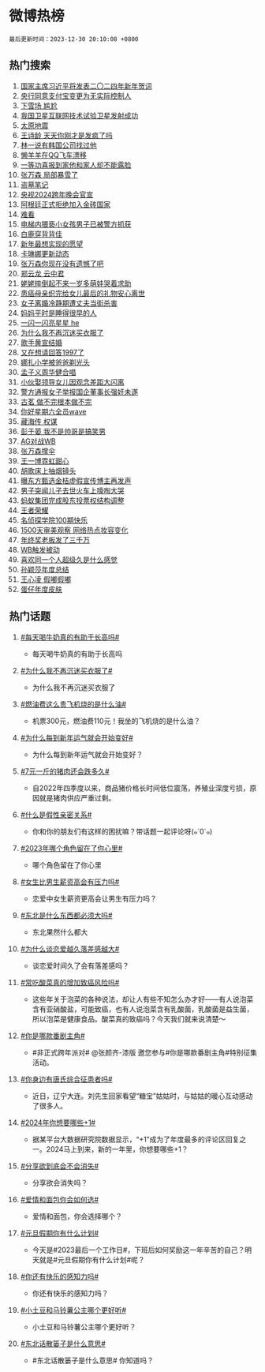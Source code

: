 # 微博热榜

`最后更新时间：2023-12-30 20:10:08 +0800`

## 热门搜索

1. [国家主席习近平将发表二〇二四年新年贺词](https://m.weibo.cn/search?containerid=100103type%3D1%26t%3D10%26q%3D%23%E5%9B%BD%E5%AE%B6%E4%B8%BB%E5%B8%AD%E4%B9%A0%E8%BF%91%E5%B9%B3%E5%B0%86%E5%8F%91%E8%A1%A8%E4%BA%8C%E3%80%87%E4%BA%8C%E5%9B%9B%E5%B9%B4%E6%96%B0%E5%B9%B4%E8%B4%BA%E8%AF%8D%23&stream_entry_id=51&isnewpage=1&extparam=seat%3D1%26stream_entry_id%3D51%26pos%3D0%26filter_type%3Drealtimehot%26dgr%3D0%26c_type%3D51%26q%3D%2523%25E5%259B%25BD%25E5%25AE%25B6%25E4%25B8%25BB%25E5%25B8%25AD%25E4%25B9%25A0%25E8%25BF%2591%25E5%25B9%25B3%25E5%25B0%2586%25E5%258F%2591%25E8%25A1%25A8%25E4%25BA%258C%25E3%2580%2587%25E4%25BA%258C%25E5%259B%259B%25E5%25B9%25B4%25E6%2596%25B0%25E5%25B9%25B4%25E8%25B4%25BA%25E8%25AF%258D%2523%26cate%3D10103%26display_time%3D1703938207%26pre_seqid%3D170393820738001331165)
1. [央行同意支付宝变更为无实际控制人](https://m.weibo.cn/search?containerid=100103type%3D1%26t%3D10%26q%3D%23%E5%A4%AE%E8%A1%8C%E5%90%8C%E6%84%8F%E6%94%AF%E4%BB%98%E5%AE%9D%E5%8F%98%E6%9B%B4%E4%B8%BA%E6%97%A0%E5%AE%9E%E9%99%85%E6%8E%A7%E5%88%B6%E4%BA%BA%23&stream_entry_id=31&isnewpage=1&extparam=seat%3D1%26lcate%3D5001%26filter_type%3Drealtimehot%26c_type%3D31%26q%3D%2523%25E5%25A4%25AE%25E8%25A1%258C%25E5%2590%258C%25E6%2584%258F%25E6%2594%25AF%25E4%25BB%2598%25E5%25AE%259D%25E5%258F%2598%25E6%259B%25B4%25E4%25B8%25BA%25E6%2597%25A0%25E5%25AE%259E%25E9%2599%2585%25E6%258E%25A7%25E5%2588%25B6%25E4%25BA%25BA%2523%26cate%3D5001%26stream_entry_id%3D31%26pos%3D0%26band_rank%3D1%26realpos%3D1%26flag%3D1%26dgr%3D0%26display_time%3D1703938207%26pre_seqid%3D170393820738001331165)
1. [下雪场 尴尬](https://m.weibo.cn/search?containerid=100103type%3D1%26t%3D10%26q%3D%E4%B8%8B%E9%9B%AA%E5%9C%BA+%E5%B0%B4%E5%B0%AC&stream_entry_id=31&isnewpage=1&extparam=seat%3D1%26lcate%3D5001%26filter_type%3Drealtimehot%26c_type%3D31%26q%3D%25E4%25B8%258B%25E9%259B%25AA%25E5%259C%25BA%2520%25E5%25B0%25B4%25E5%25B0%25AC%26cate%3D5001%26stream_entry_id%3D31%26pos%3D1%26band_rank%3D2%26realpos%3D2%26flag%3D2%26dgr%3D0%26display_time%3D1703938207%26pre_seqid%3D170393820738001331165)
1. [我国卫星互联网技术试验卫星发射成功](https://m.weibo.cn/search?containerid=100103type%3D1%26t%3D10%26q%3D%23%E6%88%91%E5%9B%BD%E5%8D%AB%E6%98%9F%E4%BA%92%E8%81%94%E7%BD%91%E6%8A%80%E6%9C%AF%E8%AF%95%E9%AA%8C%E5%8D%AB%E6%98%9F%E5%8F%91%E5%B0%84%E6%88%90%E5%8A%9F%23&stream_entry_id=31&isnewpage=1&extparam=seat%3D1%26lcate%3D5001%26filter_type%3Drealtimehot%26c_type%3D31%26q%3D%2523%25E6%2588%2591%25E5%259B%25BD%25E5%258D%25AB%25E6%2598%259F%25E4%25BA%2592%25E8%2581%2594%25E7%25BD%2591%25E6%258A%2580%25E6%259C%25AF%25E8%25AF%2595%25E9%25AA%258C%25E5%258D%25AB%25E6%2598%259F%25E5%258F%2591%25E5%25B0%2584%25E6%2588%2590%25E5%258A%259F%2523%26cate%3D5001%26stream_entry_id%3D31%26pos%3D2%26band_rank%3D3%26realpos%3D3%26flag%3D0%26dgr%3D0%26display_time%3D1703938207%26pre_seqid%3D170393820738001331165)
1. [太原地震](https://m.weibo.cn/search?containerid=100103type%3D1%26t%3D10%26q%3D%E5%A4%AA%E5%8E%9F%E5%9C%B0%E9%9C%87&stream_entry_id=31&isnewpage=1&extparam=seat%3D1%26lcate%3D5001%26filter_type%3Drealtimehot%26c_type%3D31%26q%3D%25E5%25A4%25AA%25E5%258E%259F%25E5%259C%25B0%25E9%259C%2587%26cate%3D5001%26stream_entry_id%3D31%26pos%3D3%26band_rank%3D4%26realpos%3D4%26flag%3D1%26dgr%3D0%26display_time%3D1703938207%26pre_seqid%3D170393820738001331165)
1. [王诗龄 天天你刚才是发疯了吗](https://m.weibo.cn/search?containerid=100103type%3D1%26t%3D10%26q%3D%E7%8E%8B%E8%AF%97%E9%BE%84+%E5%A4%A9%E5%A4%A9%E4%BD%A0%E5%88%9A%E6%89%8D%E6%98%AF%E5%8F%91%E7%96%AF%E4%BA%86%E5%90%97&stream_entry_id=31&isnewpage=1&extparam=seat%3D1%26lcate%3D5001%26filter_type%3Drealtimehot%26c_type%3D31%26q%3D%25E7%258E%258B%25E8%25AF%2597%25E9%25BE%2584%2520%25E5%25A4%25A9%25E5%25A4%25A9%25E4%25BD%25A0%25E5%2588%259A%25E6%2589%258D%25E6%2598%25AF%25E5%258F%2591%25E7%2596%25AF%25E4%25BA%2586%25E5%2590%2597%26cate%3D5001%26stream_entry_id%3D31%26pos%3D4%26band_rank%3D5%26realpos%3D5%26flag%3D2%26dgr%3D0%26display_time%3D1703938207%26pre_seqid%3D170393820738001331165)
1. [林一说有韩国公司找过他](https://m.weibo.cn/search?containerid=100103type%3D1%26t%3D10%26q%3D%23%E6%9E%97%E4%B8%80%E8%AF%B4%E6%9C%89%E9%9F%A9%E5%9B%BD%E5%85%AC%E5%8F%B8%E6%89%BE%E8%BF%87%E4%BB%96%23&stream_entry_id=31&isnewpage=1&extparam=seat%3D1%26lcate%3D5001%26filter_type%3Drealtimehot%26c_type%3D31%26q%3D%2523%25E6%259E%2597%25E4%25B8%2580%25E8%25AF%25B4%25E6%259C%2589%25E9%259F%25A9%25E5%259B%25BD%25E5%2585%25AC%25E5%258F%25B8%25E6%2589%25BE%25E8%25BF%2587%25E4%25BB%2596%2523%26cate%3D5001%26stream_entry_id%3D31%26pos%3D5%26band_rank%3D6%26realpos%3D6%26flag%3D1%26dgr%3D0%26display_time%3D1703938207%26pre_seqid%3D170393820738001331165)
1. [懒羊羊在QQ飞车漂移](https://m.weibo.cn/search?containerid=100103type%3D1%26t%3D10%26q%3D%23%E6%87%92%E7%BE%8A%E7%BE%8A%E5%9C%A8QQ%E9%A3%9E%E8%BD%A6%E6%BC%82%E7%A7%BB%23&stream_entry_id=31&isnewpage=1&extparam=seat%3D1%26adid%3D216552%26filter_type%3Drealtimehot%26c_type%3D31%26topic_ad%3D1%26cate%3D5001%26stream_entry_id%3D31%26pos%3D6%26is_ad_pos%3D1%26lcate%3D5001%26band_rank%3D7%26q%3D%2523%25E6%2587%2592%25E7%25BE%258A%25E7%25BE%258A%25E5%259C%25A8QQ%25E9%25A3%259E%25E8%25BD%25A6%25E6%25BC%2582%25E7%25A7%25BB%2523%26dgr%3D0%26display_time%3D1703938207%26pre_seqid%3D170393820738001331165)
1. [一等功喜报到家他和家人却不能露脸](https://m.weibo.cn/search?containerid=100103type%3D1%26t%3D10%26q%3D%23%E4%B8%80%E7%AD%89%E5%8A%9F%E5%96%9C%E6%8A%A5%E5%88%B0%E5%AE%B6%E4%BB%96%E5%92%8C%E5%AE%B6%E4%BA%BA%E5%8D%B4%E4%B8%8D%E8%83%BD%E9%9C%B2%E8%84%B8%23&stream_entry_id=31&isnewpage=1&extparam=seat%3D1%26lcate%3D5001%26filter_type%3Drealtimehot%26c_type%3D31%26q%3D%2523%25E4%25B8%2580%25E7%25AD%2589%25E5%258A%259F%25E5%2596%259C%25E6%258A%25A5%25E5%2588%25B0%25E5%25AE%25B6%25E4%25BB%2596%25E5%2592%258C%25E5%25AE%25B6%25E4%25BA%25BA%25E5%258D%25B4%25E4%25B8%258D%25E8%2583%25BD%25E9%259C%25B2%25E8%2584%25B8%2523%26cate%3D5001%26stream_entry_id%3D31%26pos%3D7%26band_rank%3D7%26realpos%3D7%26flag%3D32768%26dgr%3D0%26display_time%3D1703938207%26pre_seqid%3D170393820738001331165)
1. [张万森 局部暴雪了](https://m.weibo.cn/search?containerid=100103type%3D1%26t%3D10%26q%3D%E5%BC%A0%E4%B8%87%E6%A3%AE+%E5%B1%80%E9%83%A8%E6%9A%B4%E9%9B%AA%E4%BA%86&stream_entry_id=31&isnewpage=1&extparam=seat%3D1%26lcate%3D5001%26filter_type%3Drealtimehot%26c_type%3D31%26q%3D%25E5%25BC%25A0%25E4%25B8%2587%25E6%25A3%25AE%2520%25E5%25B1%2580%25E9%2583%25A8%25E6%259A%25B4%25E9%259B%25AA%25E4%25BA%2586%26cate%3D5001%26stream_entry_id%3D31%26pos%3D8%26band_rank%3D8%26realpos%3D8%26flag%3D2%26dgr%3D0%26display_time%3D1703938207%26pre_seqid%3D170393820738001331165)
1. [盗墓笔记](https://m.weibo.cn/search?containerid=100103type%3D1%26t%3D10%26q%3D%E7%9B%97%E5%A2%93%E7%AC%94%E8%AE%B0&stream_entry_id=31&isnewpage=1&extparam=seat%3D1%26lcate%3D5001%26filter_type%3Drealtimehot%26c_type%3D31%26q%3D%25E7%259B%2597%25E5%25A2%2593%25E7%25AC%2594%25E8%25AE%25B0%26cate%3D5001%26stream_entry_id%3D31%26pos%3D9%26band_rank%3D9%26realpos%3D9%26flag%3D1%26dgr%3D0%26display_time%3D1703938207%26pre_seqid%3D170393820738001331165)
1. [央视2024跨年晚会官宣](https://m.weibo.cn/search?containerid=100103type%3D1%26t%3D10%26q%3D%23%E5%A4%AE%E8%A7%862024%E8%B7%A8%E5%B9%B4%E6%99%9A%E4%BC%9A%E5%AE%98%E5%AE%A3%23&stream_entry_id=31&isnewpage=1&extparam=seat%3D1%26lcate%3D5001%26filter_type%3Drealtimehot%26c_type%3D31%26q%3D%2523%25E5%25A4%25AE%25E8%25A7%25862024%25E8%25B7%25A8%25E5%25B9%25B4%25E6%2599%259A%25E4%25BC%259A%25E5%25AE%2598%25E5%25AE%25A3%2523%26cate%3D5001%26stream_entry_id%3D31%26pos%3D10%26band_rank%3D10%26realpos%3D10%26flag%3D0%26dgr%3D0%26display_time%3D1703938207%26pre_seqid%3D170393820738001331165)
1. [阿根廷正式拒绝加入金砖国家](https://m.weibo.cn/search?containerid=100103type%3D1%26t%3D10%26q%3D%23%E9%98%BF%E6%A0%B9%E5%BB%B7%E6%AD%A3%E5%BC%8F%E6%8B%92%E7%BB%9D%E5%8A%A0%E5%85%A5%E9%87%91%E7%A0%96%E5%9B%BD%E5%AE%B6%23&stream_entry_id=31&isnewpage=1&extparam=seat%3D1%26lcate%3D5001%26filter_type%3Drealtimehot%26c_type%3D31%26q%3D%2523%25E9%2598%25BF%25E6%25A0%25B9%25E5%25BB%25B7%25E6%25AD%25A3%25E5%25BC%258F%25E6%258B%2592%25E7%25BB%259D%25E5%258A%25A0%25E5%2585%25A5%25E9%2587%2591%25E7%25A0%2596%25E5%259B%25BD%25E5%25AE%25B6%2523%26cate%3D5001%26stream_entry_id%3D31%26pos%3D11%26band_rank%3D11%26realpos%3D11%26flag%3D1%26dgr%3D0%26display_time%3D1703938207%26pre_seqid%3D170393820738001331165)
1. [难看](https://m.weibo.cn/search?containerid=100103type%3D1%26t%3D10%26q%3D%E9%9A%BE%E7%9C%8B&stream_entry_id=31&isnewpage=1&extparam=seat%3D1%26lcate%3D5001%26filter_type%3Drealtimehot%26c_type%3D31%26q%3D%25E9%259A%25BE%25E7%259C%258B%26cate%3D5001%26stream_entry_id%3D31%26pos%3D12%26band_rank%3D12%26realpos%3D12%26flag%3D2%26dgr%3D0%26display_time%3D1703938207%26pre_seqid%3D170393820738001331165)
1. [电梯内猥亵小女孩男子已被警方抓获](https://m.weibo.cn/search?containerid=100103type%3D1%26t%3D10%26q%3D%23%E7%94%B5%E6%A2%AF%E5%86%85%E7%8C%A5%E4%BA%B5%E5%B0%8F%E5%A5%B3%E5%AD%A9%E7%94%B7%E5%AD%90%E5%B7%B2%E8%A2%AB%E8%AD%A6%E6%96%B9%E6%8A%93%E8%8E%B7%23&stream_entry_id=31&isnewpage=1&extparam=seat%3D1%26lcate%3D5001%26filter_type%3Drealtimehot%26c_type%3D31%26q%3D%2523%25E7%2594%25B5%25E6%25A2%25AF%25E5%2586%2585%25E7%258C%25A5%25E4%25BA%25B5%25E5%25B0%258F%25E5%25A5%25B3%25E5%25AD%25A9%25E7%2594%25B7%25E5%25AD%2590%25E5%25B7%25B2%25E8%25A2%25AB%25E8%25AD%25A6%25E6%2596%25B9%25E6%258A%2593%25E8%258E%25B7%2523%26cate%3D5001%26stream_entry_id%3D31%26pos%3D13%26band_rank%3D13%26realpos%3D13%26flag%3D2%26dgr%3D0%26display_time%3D1703938207%26pre_seqid%3D170393820738001331165)
1. [白鹿穿背背佳](https://m.weibo.cn/search?containerid=100103type%3D1%26t%3D10%26q%3D%23%E7%99%BD%E9%B9%BF%E7%A9%BF%E8%83%8C%E8%83%8C%E4%BD%B3%23&stream_entry_id=31&isnewpage=1&extparam=seat%3D1%26lcate%3D5001%26filter_type%3Drealtimehot%26c_type%3D31%26q%3D%2523%25E7%2599%25BD%25E9%25B9%25BF%25E7%25A9%25BF%25E8%2583%258C%25E8%2583%258C%25E4%25BD%25B3%2523%26cate%3D5001%26stream_entry_id%3D31%26pos%3D14%26band_rank%3D14%26realpos%3D14%26flag%3D2%26dgr%3D0%26display_time%3D1703938207%26pre_seqid%3D170393820738001331165)
1. [新年最想实现的愿望](https://m.weibo.cn/search?containerid=100103type%3D1%26t%3D10%26q%3D%23%E6%96%B0%E5%B9%B4%E6%9C%80%E6%83%B3%E5%AE%9E%E7%8E%B0%E7%9A%84%E6%84%BF%E6%9C%9B%23&stream_entry_id=31&isnewpage=1&extparam=seat%3D1%26lcate%3D5001%26adid%3D217835%26filter_type%3Drealtimehot%26c_type%3D31%26q%3D%2523%25E6%2596%25B0%25E5%25B9%25B4%25E6%259C%2580%25E6%2583%25B3%25E5%25AE%259E%25E7%258E%25B0%25E7%259A%2584%25E6%2584%25BF%25E6%259C%259B%2523%26cate%3D5001%26stream_entry_id%3D31%26pos%3D15%26band_rank%3D15%26realpos%3D15%26flag%3D0%26dgr%3D0%26display_time%3D1703938207%26pre_seqid%3D170393820738001331165)
1. [卡琳娜更新动态](https://m.weibo.cn/search?containerid=100103type%3D1%26t%3D10%26q%3D%23%E5%8D%A1%E7%90%B3%E5%A8%9C%E6%9B%B4%E6%96%B0%E5%8A%A8%E6%80%81%23&stream_entry_id=31&isnewpage=1&extparam=seat%3D1%26lcate%3D5001%26filter_type%3Drealtimehot%26c_type%3D31%26q%3D%2523%25E5%258D%25A1%25E7%2590%25B3%25E5%25A8%259C%25E6%259B%25B4%25E6%2596%25B0%25E5%258A%25A8%25E6%2580%2581%2523%26cate%3D5001%26stream_entry_id%3D31%26pos%3D16%26band_rank%3D16%26realpos%3D16%26flag%3D0%26dgr%3D0%26display_time%3D1703938207%26pre_seqid%3D170393820738001331165)
1. [张万森你现在没有遗憾了吧](https://m.weibo.cn/search?containerid=100103type%3D1%26t%3D10%26q%3D%E5%BC%A0%E4%B8%87%E6%A3%AE%E4%BD%A0%E7%8E%B0%E5%9C%A8%E6%B2%A1%E6%9C%89%E9%81%97%E6%86%BE%E4%BA%86%E5%90%A7&stream_entry_id=31&isnewpage=1&extparam=seat%3D1%26lcate%3D5001%26filter_type%3Drealtimehot%26c_type%3D31%26q%3D%25E5%25BC%25A0%25E4%25B8%2587%25E6%25A3%25AE%25E4%25BD%25A0%25E7%258E%25B0%25E5%259C%25A8%25E6%25B2%25A1%25E6%259C%2589%25E9%2581%2597%25E6%2586%25BE%25E4%25BA%2586%25E5%2590%25A7%26cate%3D5001%26stream_entry_id%3D31%26pos%3D17%26band_rank%3D17%26realpos%3D17%26flag%3D1%26dgr%3D0%26display_time%3D1703938207%26pre_seqid%3D170393820738001331165)
1. [郑云龙 云中君](https://m.weibo.cn/search?containerid=100103type%3D1%26t%3D10%26q%3D%E9%83%91%E4%BA%91%E9%BE%99+%E4%BA%91%E4%B8%AD%E5%90%9B&stream_entry_id=31&isnewpage=1&extparam=seat%3D1%26lcate%3D5001%26filter_type%3Drealtimehot%26c_type%3D31%26q%3D%25E9%2583%2591%25E4%25BA%2591%25E9%25BE%2599%2520%25E4%25BA%2591%25E4%25B8%25AD%25E5%2590%259B%26cate%3D5001%26stream_entry_id%3D31%26pos%3D18%26band_rank%3D18%26realpos%3D18%26flag%3D0%26dgr%3D0%26display_time%3D1703938207%26pre_seqid%3D170393820738001331165)
1. [姥姥摔倒起不来一岁多萌娃哭着求助](https://m.weibo.cn/search?containerid=100103type%3D1%26t%3D10%26q%3D%23%E5%A7%A5%E5%A7%A5%E6%91%94%E5%80%92%E8%B5%B7%E4%B8%8D%E6%9D%A5%E4%B8%80%E5%B2%81%E5%A4%9A%E8%90%8C%E5%A8%83%E5%93%AD%E7%9D%80%E6%B1%82%E5%8A%A9%23&stream_entry_id=31&isnewpage=1&extparam=seat%3D1%26lcate%3D5001%26filter_type%3Drealtimehot%26c_type%3D31%26q%3D%2523%25E5%25A7%25A5%25E5%25A7%25A5%25E6%2591%2594%25E5%2580%2592%25E8%25B5%25B7%25E4%25B8%258D%25E6%259D%25A5%25E4%25B8%2580%25E5%25B2%2581%25E5%25A4%259A%25E8%2590%258C%25E5%25A8%2583%25E5%2593%25AD%25E7%259D%2580%25E6%25B1%2582%25E5%258A%25A9%2523%26cate%3D5001%26stream_entry_id%3D31%26pos%3D19%26band_rank%3D19%26realpos%3D19%26flag%3D32768%26dgr%3D0%26display_time%3D1703938207%26pre_seqid%3D170393820738001331165)
1. [患癌母亲织完给女儿最后的礼物安心离世](https://m.weibo.cn/search?containerid=100103type%3D1%26t%3D10%26q%3D%23%E6%82%A3%E7%99%8C%E6%AF%8D%E4%BA%B2%E7%BB%87%E5%AE%8C%E7%BB%99%E5%A5%B3%E5%84%BF%E6%9C%80%E5%90%8E%E7%9A%84%E7%A4%BC%E7%89%A9%E5%AE%89%E5%BF%83%E7%A6%BB%E4%B8%96%23&stream_entry_id=31&isnewpage=1&extparam=seat%3D1%26lcate%3D5001%26filter_type%3Drealtimehot%26c_type%3D31%26q%3D%2523%25E6%2582%25A3%25E7%2599%258C%25E6%25AF%258D%25E4%25BA%25B2%25E7%25BB%2587%25E5%25AE%258C%25E7%25BB%2599%25E5%25A5%25B3%25E5%2584%25BF%25E6%259C%2580%25E5%2590%258E%25E7%259A%2584%25E7%25A4%25BC%25E7%2589%25A9%25E5%25AE%2589%25E5%25BF%2583%25E7%25A6%25BB%25E4%25B8%2596%2523%26cate%3D5001%26stream_entry_id%3D31%26pos%3D20%26band_rank%3D20%26realpos%3D20%26flag%3D32768%26dgr%3D0%26display_time%3D1703938207%26pre_seqid%3D170393820738001331165)
1. [女子离婚冷静期遭丈夫当街杀害](https://m.weibo.cn/search?containerid=100103type%3D1%26t%3D10%26q%3D%23%E5%A5%B3%E5%AD%90%E7%A6%BB%E5%A9%9A%E5%86%B7%E9%9D%99%E6%9C%9F%E9%81%AD%E4%B8%88%E5%A4%AB%E5%BD%93%E8%A1%97%E6%9D%80%E5%AE%B3%23&stream_entry_id=31&isnewpage=1&extparam=seat%3D1%26lcate%3D5001%26filter_type%3Drealtimehot%26c_type%3D31%26q%3D%2523%25E5%25A5%25B3%25E5%25AD%2590%25E7%25A6%25BB%25E5%25A9%259A%25E5%2586%25B7%25E9%259D%2599%25E6%259C%259F%25E9%2581%25AD%25E4%25B8%2588%25E5%25A4%25AB%25E5%25BD%2593%25E8%25A1%2597%25E6%259D%2580%25E5%25AE%25B3%2523%26cate%3D5001%26stream_entry_id%3D31%26pos%3D21%26band_rank%3D21%26realpos%3D21%26flag%3D0%26dgr%3D0%26display_time%3D1703938207%26pre_seqid%3D170393820738001331165)
1. [妈妈平时是睡得很早的人](https://m.weibo.cn/search?containerid=100103type%3D1%26t%3D10%26q%3D%E5%A6%88%E5%A6%88%E5%B9%B3%E6%97%B6%E6%98%AF%E7%9D%A1%E5%BE%97%E5%BE%88%E6%97%A9%E7%9A%84%E4%BA%BA&stream_entry_id=31&isnewpage=1&extparam=seat%3D1%26lcate%3D5001%26filter_type%3Drealtimehot%26c_type%3D31%26q%3D%25E5%25A6%2588%25E5%25A6%2588%25E5%25B9%25B3%25E6%2597%25B6%25E6%2598%25AF%25E7%259D%25A1%25E5%25BE%2597%25E5%25BE%2588%25E6%2597%25A9%25E7%259A%2584%25E4%25BA%25BA%26cate%3D5001%26stream_entry_id%3D31%26pos%3D22%26band_rank%3D22%26realpos%3D22%26flag%3D0%26dgr%3D0%26display_time%3D1703938207%26pre_seqid%3D170393820738001331165)
1. [一闪一闪亮星星 he](https://m.weibo.cn/search?containerid=100103type%3D1%26t%3D10%26q%3D%E4%B8%80%E9%97%AA%E4%B8%80%E9%97%AA%E4%BA%AE%E6%98%9F%E6%98%9F+he&stream_entry_id=31&isnewpage=1&extparam=seat%3D1%26lcate%3D5001%26filter_type%3Drealtimehot%26c_type%3D31%26q%3D%25E4%25B8%2580%25E9%2597%25AA%25E4%25B8%2580%25E9%2597%25AA%25E4%25BA%25AE%25E6%2598%259F%25E6%2598%259F%2520he%26cate%3D5001%26stream_entry_id%3D31%26pos%3D23%26band_rank%3D23%26realpos%3D23%26flag%3D1%26dgr%3D0%26display_time%3D1703938207%26pre_seqid%3D170393820738001331165)
1. [为什么我不再沉迷买衣服了](https://m.weibo.cn/search?containerid=100103type%3D1%26t%3D10%26q%3D%23%E4%B8%BA%E4%BB%80%E4%B9%88%E6%88%91%E4%B8%8D%E5%86%8D%E6%B2%89%E8%BF%B7%E4%B9%B0%E8%A1%A3%E6%9C%8D%E4%BA%86%23&stream_entry_id=31&isnewpage=1&extparam=seat%3D1%26lcate%3D5001%26filter_type%3Drealtimehot%26c_type%3D31%26q%3D%2523%25E4%25B8%25BA%25E4%25BB%2580%25E4%25B9%2588%25E6%2588%2591%25E4%25B8%258D%25E5%2586%258D%25E6%25B2%2589%25E8%25BF%25B7%25E4%25B9%25B0%25E8%25A1%25A3%25E6%259C%258D%25E4%25BA%2586%2523%26cate%3D5001%26stream_entry_id%3D31%26pos%3D24%26band_rank%3D24%26realpos%3D24%26flag%3D0%26dgr%3D0%26display_time%3D1703938207%26pre_seqid%3D170393820738001331165)
1. [歌手黄宣结婚](https://m.weibo.cn/search?containerid=100103type%3D1%26t%3D10%26q%3D%23%E6%AD%8C%E6%89%8B%E9%BB%84%E5%AE%A3%E7%BB%93%E5%A9%9A%23&stream_entry_id=31&isnewpage=1&extparam=seat%3D1%26lcate%3D5001%26filter_type%3Drealtimehot%26c_type%3D31%26q%3D%2523%25E6%25AD%258C%25E6%2589%258B%25E9%25BB%2584%25E5%25AE%25A3%25E7%25BB%2593%25E5%25A9%259A%2523%26cate%3D5001%26stream_entry_id%3D31%26pos%3D25%26band_rank%3D25%26realpos%3D25%26flag%3D1%26dgr%3D0%26display_time%3D1703938207%26pre_seqid%3D170393820738001331165)
1. [又在想请回答1997了](https://m.weibo.cn/search?containerid=100103type%3D1%26t%3D10%26q%3D%E5%8F%88%E5%9C%A8%E6%83%B3%E8%AF%B7%E5%9B%9E%E7%AD%941997%E4%BA%86&stream_entry_id=31&isnewpage=1&extparam=seat%3D1%26lcate%3D5001%26filter_type%3Drealtimehot%26c_type%3D31%26q%3D%25E5%258F%2588%25E5%259C%25A8%25E6%2583%25B3%25E8%25AF%25B7%25E5%259B%259E%25E7%25AD%25941997%25E4%25BA%2586%26cate%3D5001%26stream_entry_id%3D31%26pos%3D26%26band_rank%3D26%26realpos%3D26%26flag%3D1%26dgr%3D0%26display_time%3D1703938207%26pre_seqid%3D170393820738001331165)
1. [娜扎小学被爸爸剃光头](https://m.weibo.cn/search?containerid=100103type%3D1%26t%3D10%26q%3D%E5%A8%9C%E6%89%8E%E5%B0%8F%E5%AD%A6%E8%A2%AB%E7%88%B8%E7%88%B8%E5%89%83%E5%85%89%E5%A4%B4&stream_entry_id=31&isnewpage=1&extparam=seat%3D1%26lcate%3D5001%26filter_type%3Drealtimehot%26c_type%3D31%26q%3D%25E5%25A8%259C%25E6%2589%258E%25E5%25B0%258F%25E5%25AD%25A6%25E8%25A2%25AB%25E7%2588%25B8%25E7%2588%25B8%25E5%2589%2583%25E5%2585%2589%25E5%25A4%25B4%26cate%3D5001%26stream_entry_id%3D31%26pos%3D27%26band_rank%3D27%26realpos%3D27%26flag%3D1%26dgr%3D0%26display_time%3D1703938207%26pre_seqid%3D170393820738001331165)
1. [孟子义周华健合唱](https://m.weibo.cn/search?containerid=100103type%3D1%26t%3D10%26q%3D%E5%AD%9F%E5%AD%90%E4%B9%89%E5%91%A8%E5%8D%8E%E5%81%A5%E5%90%88%E5%94%B1&stream_entry_id=31&isnewpage=1&extparam=seat%3D1%26lcate%3D5001%26filter_type%3Drealtimehot%26c_type%3D31%26q%3D%25E5%25AD%259F%25E5%25AD%2590%25E4%25B9%2589%25E5%2591%25A8%25E5%258D%258E%25E5%2581%25A5%25E5%2590%2588%25E5%2594%25B1%26cate%3D5001%26stream_entry_id%3D31%26pos%3D28%26band_rank%3D28%26realpos%3D28%26flag%3D1%26dgr%3D0%26display_time%3D1703938207%26pre_seqid%3D170393820738001331165)
1. [小伙娶领导女儿因观念差距大闪离](https://m.weibo.cn/search?containerid=100103type%3D1%26t%3D10%26q%3D%23%E5%B0%8F%E4%BC%99%E5%A8%B6%E9%A2%86%E5%AF%BC%E5%A5%B3%E5%84%BF%E5%9B%A0%E8%A7%82%E5%BF%B5%E5%B7%AE%E8%B7%9D%E5%A4%A7%E9%97%AA%E7%A6%BB%23&stream_entry_id=31&isnewpage=1&extparam=seat%3D1%26lcate%3D5001%26filter_type%3Drealtimehot%26c_type%3D31%26q%3D%2523%25E5%25B0%258F%25E4%25BC%2599%25E5%25A8%25B6%25E9%25A2%2586%25E5%25AF%25BC%25E5%25A5%25B3%25E5%2584%25BF%25E5%259B%25A0%25E8%25A7%2582%25E5%25BF%25B5%25E5%25B7%25AE%25E8%25B7%259D%25E5%25A4%25A7%25E9%2597%25AA%25E7%25A6%25BB%2523%26cate%3D5001%26stream_entry_id%3D31%26pos%3D29%26band_rank%3D29%26realpos%3D29%26flag%3D0%26dgr%3D0%26display_time%3D1703938207%26pre_seqid%3D170393820738001331165)
1. [警方通报女子举报国企董事长强奸未遂](https://m.weibo.cn/search?containerid=100103type%3D1%26t%3D10%26q%3D%23%E8%AD%A6%E6%96%B9%E9%80%9A%E6%8A%A5%E5%A5%B3%E5%AD%90%E4%B8%BE%E6%8A%A5%E5%9B%BD%E4%BC%81%E8%91%A3%E4%BA%8B%E9%95%BF%E5%BC%BA%E5%A5%B8%E6%9C%AA%E9%81%82%23&stream_entry_id=31&isnewpage=1&extparam=seat%3D1%26lcate%3D5001%26filter_type%3Drealtimehot%26c_type%3D31%26q%3D%2523%25E8%25AD%25A6%25E6%2596%25B9%25E9%2580%259A%25E6%258A%25A5%25E5%25A5%25B3%25E5%25AD%2590%25E4%25B8%25BE%25E6%258A%25A5%25E5%259B%25BD%25E4%25BC%2581%25E8%2591%25A3%25E4%25BA%258B%25E9%2595%25BF%25E5%25BC%25BA%25E5%25A5%25B8%25E6%259C%25AA%25E9%2581%2582%2523%26cate%3D5001%26stream_entry_id%3D31%26pos%3D30%26band_rank%3D30%26realpos%3D30%26flag%3D0%26dgr%3D0%26display_time%3D1703938207%26pre_seqid%3D170393820738001331165)
1. [古茗 做不完根本做不完](https://m.weibo.cn/search?containerid=100103type%3D1%26t%3D10%26q%3D%E5%8F%A4%E8%8C%97+%E5%81%9A%E4%B8%8D%E5%AE%8C%E6%A0%B9%E6%9C%AC%E5%81%9A%E4%B8%8D%E5%AE%8C&stream_entry_id=31&isnewpage=1&extparam=seat%3D1%26lcate%3D5001%26filter_type%3Drealtimehot%26c_type%3D31%26q%3D%25E5%258F%25A4%25E8%258C%2597%2520%25E5%2581%259A%25E4%25B8%258D%25E5%25AE%258C%25E6%25A0%25B9%25E6%259C%25AC%25E5%2581%259A%25E4%25B8%258D%25E5%25AE%258C%26cate%3D5001%26stream_entry_id%3D31%26pos%3D31%26band_rank%3D31%26realpos%3D31%26flag%3D0%26dgr%3D0%26display_time%3D1703938207%26pre_seqid%3D170393820738001331165)
1. [你好星期六全员wave](https://m.weibo.cn/search?containerid=100103type%3D1%26t%3D10%26q%3D%E4%BD%A0%E5%A5%BD%E6%98%9F%E6%9C%9F%E5%85%AD%E5%85%A8%E5%91%98wave&stream_entry_id=31&isnewpage=1&extparam=seat%3D1%26lcate%3D5001%26filter_type%3Drealtimehot%26c_type%3D31%26q%3D%25E4%25BD%25A0%25E5%25A5%25BD%25E6%2598%259F%25E6%259C%259F%25E5%2585%25AD%25E5%2585%25A8%25E5%2591%2598wave%26cate%3D5001%26stream_entry_id%3D31%26pos%3D32%26band_rank%3D32%26realpos%3D32%26flag%3D1%26dgr%3D0%26display_time%3D1703938207%26pre_seqid%3D170393820738001331165)
1. [藏海传 权谋](https://m.weibo.cn/search?containerid=100103type%3D1%26t%3D10%26q%3D%E8%97%8F%E6%B5%B7%E4%BC%A0+%E6%9D%83%E8%B0%8B&stream_entry_id=31&isnewpage=1&extparam=seat%3D1%26lcate%3D5001%26filter_type%3Drealtimehot%26c_type%3D31%26q%3D%25E8%2597%258F%25E6%25B5%25B7%25E4%25BC%25A0%2520%25E6%259D%2583%25E8%25B0%258B%26cate%3D5001%26stream_entry_id%3D31%26pos%3D33%26band_rank%3D33%26realpos%3D33%26flag%3D0%26dgr%3D0%26display_time%3D1703938207%26pre_seqid%3D170393820738001331165)
1. [彭于晏 我不是帅哥是搞笑男](https://m.weibo.cn/search?containerid=100103type%3D1%26t%3D10%26q%3D%E5%BD%AD%E4%BA%8E%E6%99%8F+%E6%88%91%E4%B8%8D%E6%98%AF%E5%B8%85%E5%93%A5%E6%98%AF%E6%90%9E%E7%AC%91%E7%94%B7&stream_entry_id=31&isnewpage=1&extparam=seat%3D1%26lcate%3D5001%26filter_type%3Drealtimehot%26c_type%3D31%26q%3D%25E5%25BD%25AD%25E4%25BA%258E%25E6%2599%258F%2520%25E6%2588%2591%25E4%25B8%258D%25E6%2598%25AF%25E5%25B8%2585%25E5%2593%25A5%25E6%2598%25AF%25E6%2590%259E%25E7%25AC%2591%25E7%2594%25B7%26cate%3D5001%26stream_entry_id%3D31%26pos%3D34%26band_rank%3D34%26realpos%3D34%26flag%3D1%26dgr%3D0%26display_time%3D1703938207%26pre_seqid%3D170393820738001331165)
1. [AG对战WB](https://m.weibo.cn/search?containerid=100103type%3D1%26t%3D10%26q%3D%23AG%E5%AF%B9%E6%88%98WB%23&stream_entry_id=31&isnewpage=1&extparam=seat%3D1%26lcate%3D5001%26filter_type%3Drealtimehot%26c_type%3D31%26q%3D%2523AG%25E5%25AF%25B9%25E6%2588%2598WB%2523%26cate%3D5001%26stream_entry_id%3D31%26pos%3D35%26band_rank%3D35%26realpos%3D35%26flag%3D0%26dgr%3D0%26display_time%3D1703938207%26pre_seqid%3D170393820738001331165)
1. [张万森撑伞](https://m.weibo.cn/search?containerid=100103type%3D1%26t%3D10%26q%3D%E5%BC%A0%E4%B8%87%E6%A3%AE%E6%92%91%E4%BC%9E&stream_entry_id=31&isnewpage=1&extparam=seat%3D1%26lcate%3D5001%26filter_type%3Drealtimehot%26c_type%3D31%26q%3D%25E5%25BC%25A0%25E4%25B8%2587%25E6%25A3%25AE%25E6%2592%2591%25E4%25BC%259E%26cate%3D5001%26stream_entry_id%3D31%26pos%3D36%26band_rank%3D36%26realpos%3D36%26flag%3D0%26dgr%3D0%26display_time%3D1703938207%26pre_seqid%3D170393820738001331165)
1. [王一博霓虹甜心](https://m.weibo.cn/search?containerid=100103type%3D1%26t%3D10%26q%3D%23%E7%8E%8B%E4%B8%80%E5%8D%9A%E9%9C%93%E8%99%B9%E7%94%9C%E5%BF%83%23&stream_entry_id=31&isnewpage=1&extparam=seat%3D1%26lcate%3D5001%26filter_type%3Drealtimehot%26c_type%3D31%26q%3D%2523%25E7%258E%258B%25E4%25B8%2580%25E5%258D%259A%25E9%259C%2593%25E8%2599%25B9%25E7%2594%259C%25E5%25BF%2583%2523%26cate%3D5001%26stream_entry_id%3D31%26pos%3D37%26band_rank%3D37%26realpos%3D37%26flag%3D0%26dgr%3D0%26display_time%3D1703938207%26pre_seqid%3D170393820738001331165)
1. [胡歌床上抽烟镜头](https://m.weibo.cn/search?containerid=100103type%3D1%26t%3D10%26q%3D%E8%83%A1%E6%AD%8C%E5%BA%8A%E4%B8%8A%E6%8A%BD%E7%83%9F%E9%95%9C%E5%A4%B4&stream_entry_id=31&isnewpage=1&extparam=seat%3D1%26lcate%3D5001%26filter_type%3Drealtimehot%26c_type%3D31%26q%3D%25E8%2583%25A1%25E6%25AD%258C%25E5%25BA%258A%25E4%25B8%258A%25E6%258A%25BD%25E7%2583%259F%25E9%2595%259C%25E5%25A4%25B4%26cate%3D5001%26stream_entry_id%3D31%26pos%3D38%26band_rank%3D38%26realpos%3D38%26flag%3D0%26dgr%3D0%26display_time%3D1703938207%26pre_seqid%3D170393820738001331165)
1. [曝东方甄选金桔虚假宣传博主再发声](https://m.weibo.cn/search?containerid=100103type%3D1%26t%3D10%26q%3D%23%E6%9B%9D%E4%B8%9C%E6%96%B9%E7%94%84%E9%80%89%E9%87%91%E6%A1%94%E8%99%9A%E5%81%87%E5%AE%A3%E4%BC%A0%E5%8D%9A%E4%B8%BB%E5%86%8D%E5%8F%91%E5%A3%B0%23&stream_entry_id=31&isnewpage=1&extparam=seat%3D1%26lcate%3D5001%26filter_type%3Drealtimehot%26c_type%3D31%26q%3D%2523%25E6%259B%259D%25E4%25B8%259C%25E6%2596%25B9%25E7%2594%2584%25E9%2580%2589%25E9%2587%2591%25E6%25A1%2594%25E8%2599%259A%25E5%2581%2587%25E5%25AE%25A3%25E4%25BC%25A0%25E5%258D%259A%25E4%25B8%25BB%25E5%2586%258D%25E5%258F%2591%25E5%25A3%25B0%2523%26cate%3D5001%26stream_entry_id%3D31%26pos%3D39%26band_rank%3D39%26realpos%3D39%26flag%3D0%26dgr%3D0%26display_time%3D1703938207%26pre_seqid%3D170393820738001331165)
1. [男子突闻儿子去世火车上嚎啕大哭](https://m.weibo.cn/search?containerid=100103type%3D1%26t%3D10%26q%3D%23%E7%94%B7%E5%AD%90%E7%AA%81%E9%97%BB%E5%84%BF%E5%AD%90%E5%8E%BB%E4%B8%96%E7%81%AB%E8%BD%A6%E4%B8%8A%E5%9A%8E%E5%95%95%E5%A4%A7%E5%93%AD%23&stream_entry_id=31&isnewpage=1&extparam=seat%3D1%26lcate%3D5001%26filter_type%3Drealtimehot%26c_type%3D31%26q%3D%2523%25E7%2594%25B7%25E5%25AD%2590%25E7%25AA%2581%25E9%2597%25BB%25E5%2584%25BF%25E5%25AD%2590%25E5%258E%25BB%25E4%25B8%2596%25E7%2581%25AB%25E8%25BD%25A6%25E4%25B8%258A%25E5%259A%258E%25E5%2595%2595%25E5%25A4%25A7%25E5%2593%25AD%2523%26cate%3D5001%26stream_entry_id%3D31%26pos%3D40%26band_rank%3D40%26realpos%3D40%26flag%3D0%26dgr%3D0%26display_time%3D1703938207%26pre_seqid%3D170393820738001331165)
1. [蚂蚁集团完成股东投票权结构调整](https://m.weibo.cn/search?containerid=100103type%3D1%26t%3D10%26q%3D%23%E8%9A%82%E8%9A%81%E9%9B%86%E5%9B%A2%E5%AE%8C%E6%88%90%E8%82%A1%E4%B8%9C%E6%8A%95%E7%A5%A8%E6%9D%83%E7%BB%93%E6%9E%84%E8%B0%83%E6%95%B4%23&stream_entry_id=31&isnewpage=1&extparam=seat%3D1%26lcate%3D5001%26filter_type%3Drealtimehot%26c_type%3D31%26q%3D%2523%25E8%259A%2582%25E8%259A%2581%25E9%259B%2586%25E5%259B%25A2%25E5%25AE%258C%25E6%2588%2590%25E8%2582%25A1%25E4%25B8%259C%25E6%258A%2595%25E7%25A5%25A8%25E6%259D%2583%25E7%25BB%2593%25E6%259E%2584%25E8%25B0%2583%25E6%2595%25B4%2523%26cate%3D5001%26stream_entry_id%3D31%26pos%3D41%26band_rank%3D41%26realpos%3D41%26flag%3D1%26dgr%3D0%26display_time%3D1703938207%26pre_seqid%3D170393820738001331165)
1. [王者荣耀](https://m.weibo.cn/search?containerid=100103type%3D1%26t%3D10%26q%3D%E7%8E%8B%E8%80%85%E8%8D%A3%E8%80%80&stream_entry_id=31&isnewpage=1&extparam=seat%3D1%26lcate%3D5001%26filter_type%3Drealtimehot%26c_type%3D31%26q%3D%25E7%258E%258B%25E8%2580%2585%25E8%258D%25A3%25E8%2580%2580%26cate%3D5001%26stream_entry_id%3D31%26pos%3D42%26band_rank%3D42%26realpos%3D42%26flag%3D0%26dgr%3D0%26display_time%3D1703938207%26pre_seqid%3D170393820738001331165)
1. [名侦探学院100期快乐](https://m.weibo.cn/search?containerid=100103type%3D1%26t%3D10%26q%3D%23%E5%90%8D%E4%BE%A6%E6%8E%A2%E5%AD%A6%E9%99%A2100%E6%9C%9F%E5%BF%AB%E4%B9%90%23&stream_entry_id=31&isnewpage=1&extparam=seat%3D1%26lcate%3D5001%26filter_type%3Drealtimehot%26c_type%3D31%26q%3D%2523%25E5%2590%258D%25E4%25BE%25A6%25E6%258E%25A2%25E5%25AD%25A6%25E9%2599%25A2100%25E6%259C%259F%25E5%25BF%25AB%25E4%25B9%2590%2523%26cate%3D5001%26stream_entry_id%3D31%26pos%3D43%26band_rank%3D43%26realpos%3D43%26flag%3D1%26dgr%3D0%26display_time%3D1703938207%26pre_seqid%3D170393820738001331165)
1. [1500天审美观察 网络热点妆容变化](https://m.weibo.cn/search?containerid=100103type%3D1%26t%3D10%26q%3D1500%E5%A4%A9%E5%AE%A1%E7%BE%8E%E8%A7%82%E5%AF%9F+%E7%BD%91%E7%BB%9C%E7%83%AD%E7%82%B9%E5%A6%86%E5%AE%B9%E5%8F%98%E5%8C%96&stream_entry_id=31&isnewpage=1&extparam=seat%3D1%26lcate%3D5001%26filter_type%3Drealtimehot%26c_type%3D31%26q%3D1500%25E5%25A4%25A9%25E5%25AE%25A1%25E7%25BE%258E%25E8%25A7%2582%25E5%25AF%259F%2520%25E7%25BD%2591%25E7%25BB%259C%25E7%2583%25AD%25E7%2582%25B9%25E5%25A6%2586%25E5%25AE%25B9%25E5%258F%2598%25E5%258C%2596%26cate%3D5001%26stream_entry_id%3D31%26pos%3D44%26band_rank%3D44%26realpos%3D44%26flag%3D1%26dgr%3D0%26display_time%3D1703938207%26pre_seqid%3D170393820738001331165)
1. [年终奖老板发了三千万](https://m.weibo.cn/search?containerid=100103type%3D1%26t%3D10%26q%3D%23%E5%B9%B4%E7%BB%88%E5%A5%96%E8%80%81%E6%9D%BF%E5%8F%91%E4%BA%86%E4%B8%89%E5%8D%83%E4%B8%87%23&stream_entry_id=31&isnewpage=1&extparam=seat%3D1%26lcate%3D5001%26filter_type%3Drealtimehot%26c_type%3D31%26q%3D%2523%25E5%25B9%25B4%25E7%25BB%2588%25E5%25A5%2596%25E8%2580%2581%25E6%259D%25BF%25E5%258F%2591%25E4%25BA%2586%25E4%25B8%2589%25E5%258D%2583%25E4%25B8%2587%2523%26cate%3D5001%26stream_entry_id%3D31%26pos%3D45%26band_rank%3D45%26realpos%3D45%26flag%3D0%26dgr%3D0%26display_time%3D1703938207%26pre_seqid%3D170393820738001331165)
1. [WB触发被动](https://m.weibo.cn/search?containerid=100103type%3D1%26t%3D10%26q%3D%23WB%E8%A7%A6%E5%8F%91%E8%A2%AB%E5%8A%A8%23&stream_entry_id=31&isnewpage=1&extparam=seat%3D1%26lcate%3D5001%26filter_type%3Drealtimehot%26c_type%3D31%26q%3D%2523WB%25E8%25A7%25A6%25E5%258F%2591%25E8%25A2%25AB%25E5%258A%25A8%2523%26cate%3D5001%26stream_entry_id%3D31%26pos%3D46%26band_rank%3D46%26realpos%3D46%26flag%3D1%26dgr%3D0%26display_time%3D1703938207%26pre_seqid%3D170393820738001331165)
1. [喜欢同一个人超级久是什么感觉](https://m.weibo.cn/search?containerid=100103type%3D1%26t%3D10%26q%3D%E5%96%9C%E6%AC%A2%E5%90%8C%E4%B8%80%E4%B8%AA%E4%BA%BA%E8%B6%85%E7%BA%A7%E4%B9%85%E6%98%AF%E4%BB%80%E4%B9%88%E6%84%9F%E8%A7%89&stream_entry_id=31&isnewpage=1&extparam=seat%3D1%26lcate%3D5001%26filter_type%3Drealtimehot%26c_type%3D31%26q%3D%25E5%2596%259C%25E6%25AC%25A2%25E5%2590%258C%25E4%25B8%2580%25E4%25B8%25AA%25E4%25BA%25BA%25E8%25B6%2585%25E7%25BA%25A7%25E4%25B9%2585%25E6%2598%25AF%25E4%25BB%2580%25E4%25B9%2588%25E6%2584%259F%25E8%25A7%2589%26cate%3D5001%26stream_entry_id%3D31%26pos%3D47%26band_rank%3D47%26realpos%3D47%26flag%3D1%26dgr%3D0%26display_time%3D1703938207%26pre_seqid%3D170393820738001331165)
1. [孙颖莎年度总结](https://m.weibo.cn/search?containerid=100103type%3D1%26t%3D10%26q%3D%23%E5%AD%99%E9%A2%96%E8%8E%8E%E5%B9%B4%E5%BA%A6%E6%80%BB%E7%BB%93%23&stream_entry_id=31&isnewpage=1&extparam=seat%3D1%26lcate%3D5001%26filter_type%3Drealtimehot%26c_type%3D31%26q%3D%2523%25E5%25AD%2599%25E9%25A2%2596%25E8%258E%258E%25E5%25B9%25B4%25E5%25BA%25A6%25E6%2580%25BB%25E7%25BB%2593%2523%26cate%3D5001%26stream_entry_id%3D31%26pos%3D48%26band_rank%3D48%26realpos%3D48%26flag%3D1%26dgr%3D0%26display_time%3D1703938207%26pre_seqid%3D170393820738001331165)
1. [王心凌 假嘟假嘟](https://m.weibo.cn/search?containerid=100103type%3D1%26t%3D10%26q%3D%E7%8E%8B%E5%BF%83%E5%87%8C+%E5%81%87%E5%98%9F%E5%81%87%E5%98%9F&stream_entry_id=31&isnewpage=1&extparam=seat%3D1%26lcate%3D5001%26filter_type%3Drealtimehot%26c_type%3D31%26q%3D%25E7%258E%258B%25E5%25BF%2583%25E5%2587%258C%2520%25E5%2581%2587%25E5%2598%259F%25E5%2581%2587%25E5%2598%259F%26cate%3D5001%26stream_entry_id%3D31%26pos%3D49%26band_rank%3D49%26realpos%3D49%26flag%3D1%26dgr%3D0%26display_time%3D1703938207%26pre_seqid%3D170393820738001331165)
1. [蛋仔年度皮肤](https://m.weibo.cn/search?containerid=100103type%3D1%26t%3D10%26q%3D%23%E8%9B%8B%E4%BB%94%E5%B9%B4%E5%BA%A6%E7%9A%AE%E8%82%A4%23&stream_entry_id=31&isnewpage=1&extparam=seat%3D1%26lcate%3D5001%26adid%3D216340%26filter_type%3Drealtimehot%26c_type%3D31%26q%3D%2523%25E8%259B%258B%25E4%25BB%2594%25E5%25B9%25B4%25E5%25BA%25A6%25E7%259A%25AE%25E8%2582%25A4%2523%26cate%3D5001%26stream_entry_id%3D31%26pos%3D50%26band_rank%3D50%26realpos%3D50%26flag%3D0%26dgr%3D0%26display_time%3D1703938207%26pre_seqid%3D170393820738001331165)

## 热门话题

1. [#每天喝牛奶真的有助于长高吗#](https://m.weibo.cn/search?containerid=231522type%3D1%26t%3D10%26q%3D%23%E6%AF%8F%E5%A4%A9%E5%96%9D%E7%89%9B%E5%A5%B6%E7%9C%9F%E7%9A%84%E6%9C%89%E5%8A%A9%E4%BA%8E%E9%95%BF%E9%AB%98%E5%90%97%23&stream_entry_id=128&isnewpage=1&extparam=seat%3D1%26pos%3D1-0-0%26cate%3D5004%26dgr%3D0%26unitid%3D1703931706187%26lcate%3D5004%26c_type%3D128%26display_time%3D1703938208%26pre_seqid%3D1703938208474013196179)
    - 每天喝牛奶真的有助于长高吗

1. [#为什么我不再沉迷买衣服了#](https://m.weibo.cn/search?containerid=231522type%3D1%26t%3D10%26q%3D%23%E4%B8%BA%E4%BB%80%E4%B9%88%E6%88%91%E4%B8%8D%E5%86%8D%E6%B2%89%E8%BF%B7%E4%B9%B0%E8%A1%A3%E6%9C%8D%E4%BA%86%23&stream_entry_id=128&isnewpage=1&extparam=seat%3D1%26pos%3D1-0-1%26cate%3D5004%26dgr%3D0%26unitid%3D1703924824964%26lcate%3D5004%26c_type%3D128%26display_time%3D1703938208%26pre_seqid%3D1703938208474013196179)
    - 为什么我不再沉迷买衣服了

1. [#燃油费这么贵飞机烧的是什么油#](https://m.weibo.cn/search?containerid=231522type%3D1%26t%3D10%26q%3D%23%E7%87%83%E6%B2%B9%E8%B4%B9%E8%BF%99%E4%B9%88%E8%B4%B5%E9%A3%9E%E6%9C%BA%E7%83%A7%E7%9A%84%E6%98%AF%E4%BB%80%E4%B9%88%E6%B2%B9%23&stream_entry_id=128&isnewpage=1&extparam=seat%3D1%26pos%3D1-0-2%26cate%3D5004%26dgr%3D0%26unitid%3D1703906517719%26lcate%3D5004%26c_type%3D128%26display_time%3D1703938208%26pre_seqid%3D1703938208474013196179)
    - 机票300元，燃油费110元！我坐的飞机烧的是什么油？

1. [#为什么每到新年运气就会开始变好#](https://m.weibo.cn/search?containerid=231522type%3D1%26t%3D10%26q%3D%23%E4%B8%BA%E4%BB%80%E4%B9%88%E6%AF%8F%E5%88%B0%E6%96%B0%E5%B9%B4%E8%BF%90%E6%B0%94%E5%B0%B1%E4%BC%9A%E5%BC%80%E5%A7%8B%E5%8F%98%E5%A5%BD%23&stream_entry_id=128&isnewpage=1&extparam=seat%3D1%26pos%3D1-0-3%26cate%3D5004%26dgr%3D0%26unitid%3D1703936510243%26lcate%3D5004%26c_type%3D128%26display_time%3D1703938208%26pre_seqid%3D1703938208474013196179)
    - 为什么每到新年运气就会开始变好？

1. [#7元一斤的猪肉还会跌多久#](https://m.weibo.cn/search?containerid=231522type%3D1%26t%3D10%26q%3D%237%E5%85%83%E4%B8%80%E6%96%A4%E7%9A%84%E7%8C%AA%E8%82%89%E8%BF%98%E4%BC%9A%E8%B7%8C%E5%A4%9A%E4%B9%85%23&stream_entry_id=128&isnewpage=1&extparam=seat%3D1%26pos%3D1-0-4%26cate%3D5004%26dgr%3D0%26unitid%3D1703903813159%26lcate%3D5004%26c_type%3D128%26display_time%3D1703938208%26pre_seqid%3D1703938208474013196179)
    - 自2022年四季度以来，商品猪价格长时间低位震荡，养殖业深度亏损，原因就是猪肉供应严重过剩。

1. [#什么是假性亲密关系#](https://m.weibo.cn/search?containerid=231522type%3D1%26t%3D10%26q%3D%23%E4%BB%80%E4%B9%88%E6%98%AF%E5%81%87%E6%80%A7%E4%BA%B2%E5%AF%86%E5%85%B3%E7%B3%BB%23&stream_entry_id=128&isnewpage=1&extparam=seat%3D1%26pos%3D1-0-5%26cate%3D5004%26dgr%3D0%26unitid%3D1703865132392%26lcate%3D5004%26c_type%3D128%26display_time%3D1703938208%26pre_seqid%3D1703938208474013196179)
    - 你和你的朋友们有这样的困扰嘛？带话题一起评论呀(๑´0`๑)

1. [#2023年哪个角色留在了你心里#](https://m.weibo.cn/search?containerid=231522type%3D1%26t%3D10%26q%3D%232023%E5%B9%B4%E5%93%AA%E4%B8%AA%E8%A7%92%E8%89%B2%E7%95%99%E5%9C%A8%E4%BA%86%E4%BD%A0%E5%BF%83%E9%87%8C%23&stream_entry_id=128&isnewpage=1&extparam=seat%3D1%26pos%3D1-0-6%26cate%3D5004%26dgr%3D0%26unitid%3D1703835130516%26lcate%3D5004%26c_type%3D128%26display_time%3D1703938208%26pre_seqid%3D1703938208474013196179)
    - 哪个角色留在了你心里

1. [#女生比男生薪资高会有压力吗#](https://m.weibo.cn/search?containerid=231522type%3D1%26t%3D10%26q%3D%23%E5%A5%B3%E7%94%9F%E6%AF%94%E7%94%B7%E7%94%9F%E8%96%AA%E8%B5%84%E9%AB%98%E4%BC%9A%E6%9C%89%E5%8E%8B%E5%8A%9B%E5%90%97%23&stream_entry_id=128&isnewpage=1&extparam=seat%3D1%26pos%3D1-0-7%26cate%3D5004%26dgr%3D0%26unitid%3D1703918217975%26lcate%3D5004%26c_type%3D128%26display_time%3D1703938208%26pre_seqid%3D1703938208474013196179)
    - 恋爱中女生薪资更高会让男生有压力吗？

1. [#东北是什么东西都必须大吗#](https://m.weibo.cn/search?containerid=231522type%3D1%26t%3D10%26q%3D%23%E4%B8%9C%E5%8C%97%E6%98%AF%E4%BB%80%E4%B9%88%E4%B8%9C%E8%A5%BF%E9%83%BD%E5%BF%85%E9%A1%BB%E5%A4%A7%E5%90%97%23&stream_entry_id=128&isnewpage=1&extparam=seat%3D1%26pos%3D1-0-8%26cate%3D5004%26dgr%3D0%26unitid%3D1703910447177%26lcate%3D5004%26c_type%3D128%26display_time%3D1703938208%26pre_seqid%3D1703938208474013196179)
    - 东北果然什么都大

1. [#为什么谈恋爱越久落差感越大#](https://m.weibo.cn/search?containerid=231522type%3D1%26t%3D10%26q%3D%23%E4%B8%BA%E4%BB%80%E4%B9%88%E8%B0%88%E6%81%8B%E7%88%B1%E8%B6%8A%E4%B9%85%E8%90%BD%E5%B7%AE%E6%84%9F%E8%B6%8A%E5%A4%A7%23&stream_entry_id=128&isnewpage=1&extparam=seat%3D1%26pos%3D1-0-9%26cate%3D5004%26dgr%3D0%26unitid%3D1703910718948%26lcate%3D5004%26c_type%3D128%26display_time%3D1703938208%26pre_seqid%3D1703938208474013196179)
    - 谈恋爱时间久了会有落差感吗？

1. [#常吃酸菜真的增加致癌风险吗#](https://m.weibo.cn/search?containerid=231522type%3D1%26t%3D10%26q%3D%23%E5%B8%B8%E5%90%83%E9%85%B8%E8%8F%9C%E7%9C%9F%E7%9A%84%E5%A2%9E%E5%8A%A0%E8%87%B4%E7%99%8C%E9%A3%8E%E9%99%A9%E5%90%97%23&stream_entry_id=128&isnewpage=1&extparam=seat%3D1%26pos%3D1-0-10%26cate%3D5004%26dgr%3D0%26unitid%3D1703938013001%26lcate%3D5004%26c_type%3D128%26display_time%3D1703938208%26pre_seqid%3D1703938208474013196179)
    - 这些年关于泡菜的各种说法，却让人有些不知怎么办才好——有人说泡菜含有亚硝酸盐，可能致癌，也有人说泡菜含有乳酸菌，乳酸菌是益生菌，所以泡菜是健康食品。酸菜真的致癌吗？今天我们就来说清楚～

1. [#你是哪款番剧主角#](https://m.weibo.cn/search?containerid=231522type%3D1%26t%3D10%26q%3D%23%E4%BD%A0%E6%98%AF%E5%93%AA%E6%AC%BE%E7%95%AA%E5%89%A7%E4%B8%BB%E8%A7%92%23&stream_entry_id=128&isnewpage=1&extparam=seat%3D1%26pos%3D1-0-11%26cate%3D5004%26dgr%3D0%26unitid%3D1703915516998%26lcate%3D5004%26c_type%3D128%26display_time%3D1703938208%26pre_seqid%3D1703938208474013196179)
    - #非正式跨年派对# @张颜齐-漆版 邀您参与#你是哪款番剧主角#特别征集活动。

1. [#你身边有唐氏综合征患者吗#](https://m.weibo.cn/search?containerid=231522type%3D1%26t%3D10%26q%3D%23%E4%BD%A0%E8%BA%AB%E8%BE%B9%E6%9C%89%E5%94%90%E6%B0%8F%E7%BB%BC%E5%90%88%E5%BE%81%E6%82%A3%E8%80%85%E5%90%97%23&stream_entry_id=128&isnewpage=1&extparam=seat%3D1%26pos%3D1-0-12%26cate%3D5004%26dgr%3D0%26unitid%3D1703914925739%26lcate%3D5004%26c_type%3D128%26display_time%3D1703938208%26pre_seqid%3D1703938208474013196179)
    - 近日，辽宁大连。刘先生回家看望“糖宝”姑姑时，与姑姑的暖心互动感动了很多人。

1. [#2024年你想要哪些+1#](https://m.weibo.cn/search?containerid=231522type%3D1%26t%3D10%26q%3D%232024%E5%B9%B4%E4%BD%A0%E6%83%B3%E8%A6%81%E5%93%AA%E4%BA%9B%2B1%23&stream_entry_id=128&isnewpage=1&extparam=seat%3D1%26pos%3D1-0-13%26cate%3D5004%26dgr%3D0%26unitid%3D1703839621831%26lcate%3D5004%26c_type%3D128%26display_time%3D1703938208%26pre_seqid%3D1703938208474013196179)
    - 据某平台大数据研究院数据显示，“+1”成为了年度最多的评论区回复之一。2024马上到来，新的一年里，你想要哪些+1？

1. [#分享欲到底会不会消失#](https://m.weibo.cn/search?containerid=231522type%3D1%26t%3D10%26q%3D%23%E5%88%86%E4%BA%AB%E6%AC%B2%E5%88%B0%E5%BA%95%E4%BC%9A%E4%B8%8D%E4%BC%9A%E6%B6%88%E5%A4%B1%23&stream_entry_id=128&isnewpage=1&extparam=seat%3D1%26pos%3D1-0-14%26cate%3D5004%26dgr%3D0%26unitid%3D1703774851266%26lcate%3D5004%26c_type%3D128%26display_time%3D1703938208%26pre_seqid%3D1703938208474013196179)
    - 分享欲会消失吗？

1. [#爱情和面包你会如何选#](https://m.weibo.cn/search?containerid=231522type%3D1%26t%3D10%26q%3D%23%E7%88%B1%E6%83%85%E5%92%8C%E9%9D%A2%E5%8C%85%E4%BD%A0%E4%BC%9A%E5%A6%82%E4%BD%95%E9%80%89%23&stream_entry_id=128&isnewpage=1&extparam=seat%3D1%26pos%3D1-0-15%26cate%3D5004%26dgr%3D0%26unitid%3D1703933808562%26lcate%3D5004%26c_type%3D128%26display_time%3D1703938208%26pre_seqid%3D1703938208474013196179)
    - 爱情和面包，你会选择哪个？

1. [#元旦假期你有什么计划#](https://m.weibo.cn/search?containerid=231522type%3D1%26t%3D10%26q%3D%23%E5%85%83%E6%97%A6%E5%81%87%E6%9C%9F%E4%BD%A0%E6%9C%89%E4%BB%80%E4%B9%88%E8%AE%A1%E5%88%92%23&stream_entry_id=128&isnewpage=1&extparam=seat%3D1%26pos%3D1-0-16%26cate%3D5004%26dgr%3D0%26unitid%3D1703818657571%26lcate%3D5004%26c_type%3D128%26display_time%3D1703938208%26pre_seqid%3D1703938208474013196179)
    - 今天是#2023最后一个工作日#，下班后如何奖励这一年辛苦的自己？明天就是#元旦假期你有什么计划#呢？

1. [#你还有快乐的感知力吗#](https://m.weibo.cn/search?containerid=231522type%3D1%26t%3D10%26q%3D%23%E4%BD%A0%E8%BF%98%E6%9C%89%E5%BF%AB%E4%B9%90%E7%9A%84%E6%84%9F%E7%9F%A5%E5%8A%9B%E5%90%97%23&stream_entry_id=128&isnewpage=1&extparam=seat%3D1%26pos%3D1-0-17%26cate%3D5004%26dgr%3D0%26unitid%3D1703776662981%26lcate%3D5004%26c_type%3D128%26display_time%3D1703938208%26pre_seqid%3D1703938208474013196179)
    - 你还有快乐的感知力吗？

1. [#小土豆和马铃薯公主哪个更好听#](https://m.weibo.cn/search?containerid=231522type%3D1%26t%3D10%26q%3D%23%E5%B0%8F%E5%9C%9F%E8%B1%86%E5%92%8C%E9%A9%AC%E9%93%83%E8%96%AF%E5%85%AC%E4%B8%BB%E5%93%AA%E4%B8%AA%E6%9B%B4%E5%A5%BD%E5%90%AC%23&stream_entry_id=128&isnewpage=1&extparam=seat%3D1%26pos%3D1-0-18%26cate%3D5004%26dgr%3D0%26unitid%3D1703934410214%26lcate%3D5004%26c_type%3D128%26display_time%3D1703938208%26pre_seqid%3D1703938208474013196179)
    - 小土豆和马铃薯公主哪个更好听？

1. [#东北话散篓子是什么意思#](https://m.weibo.cn/search?containerid=231522type%3D1%26t%3D10%26q%3D%23%E4%B8%9C%E5%8C%97%E8%AF%9D%E6%95%A3%E7%AF%93%E5%AD%90%E6%98%AF%E4%BB%80%E4%B9%88%E6%84%8F%E6%80%9D%23&stream_entry_id=128&isnewpage=1&extparam=seat%3D1%26pos%3D1-0-19%26cate%3D5004%26dgr%3D0%26unitid%3D1703918517080%26lcate%3D5004%26c_type%3D128%26display_time%3D1703938208%26pre_seqid%3D1703938208474013196179)
    - #东北话散篓子是什么意思# 你知道吗？

